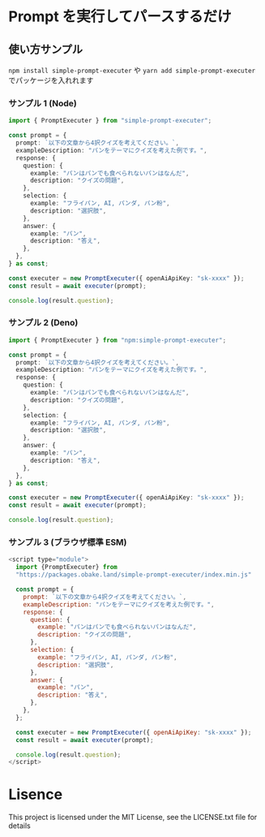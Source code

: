 # Prompt を実行してパースするだけ

## 使い方サンプル

`npm install simple-prompt-executer` や `yarn add simple-prompt-executer` でパッケージを入れれます

### サンプル 1 (Node)

```typescript
import { PromptExecuter } from "simple-prompt-executer";

const prompt = {
  prompt: `以下の文章から4択クイズを考えてください。`,
  exampleDescription: "パンをテーマにクイズを考えた例です。",
  response: {
    question: {
      example: "パンはパンでも食べられないパンはなんだ",
      description: "クイズの問題",
    },
    selection: {
      example: "フライパン, AI, パンダ, パン粉",
      description: "選択肢",
    },
    answer: {
      example: "パン",
      description: "答え",
    },
  },
} as const;

const executer = new PromptExecuter({ openAiApiKey: "sk-xxxx" });
const result = await executer(prompt);

console.log(result.question);
```

### サンプル 2 (Deno)

```typescript
import { PromptExecuter } from "npm:simple-prompt-executer";

const prompt = {
  prompt: `以下の文章から4択クイズを考えてください。`,
  exampleDescription: "パンをテーマにクイズを考えた例です。",
  response: {
    question: {
      example: "パンはパンでも食べられないパンはなんだ",
      description: "クイズの問題",
    },
    selection: {
      example: "フライパン, AI, パンダ, パン粉",
      description: "選択肢",
    },
    answer: {
      example: "パン",
      description: "答え",
    },
  },
} as const;

const executer = new PromptExecuter({ openAiApiKey: "sk-xxxx" });
const result = await executer(prompt);

console.log(result.question);
```

### サンプル 3 (ブラウザ標準 ESM)

```javascript
<script type="module">
  import {PromptExecuter} from
  "https://packages.obake.land/simple-prompt-executer/index.min.js"

  const prompt = {
    prompt: `以下の文章から4択クイズを考えてください。`,
    exampleDescription: "パンをテーマにクイズを考えた例です。",
    response: {
      question: {
        example: "パンはパンでも食べられないパンはなんだ",
        description: "クイズの問題",
      },
      selection: {
        example: "フライパン, AI, パンダ, パン粉",
        description: "選択肢",
      },
      answer: {
        example: "パン",
        description: "答え",
      },
    },
  };

  const executer = new PromptExecuter({ openAiApiKey: "sk-xxxx" });
  const result = await executer(prompt);

  console.log(result.question);
</script>
```

# Lisence

This project is licensed under the MIT License, see the LICENSE.txt file for details
